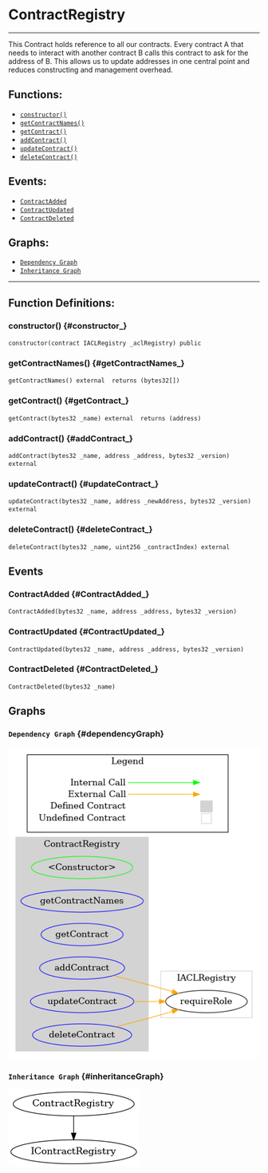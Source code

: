 # ContractRegistry
***
This Contract holds reference to all our contracts. Every contract A that needs to interact with another contract B calls this contract
to ask for the address of B.
This allows us to update addresses in one central point and reduces constructing and management overhead.
## Functions:
- [`constructor()`](#constructor_)
- [`getContractNames()`](#getContractNames_)
- [`getContract()`](#getContract_)
- [`addContract()`](#addContract_)
- [`updateContract()`](#updateContract_)
- [`deleteContract()`](#deleteContract_)
## Events:
- [`ContractAdded`](#ContractAdded_)
- [`ContractUpdated`](#ContractUpdated_)
- [`ContractDeleted`](#ContractDeleted_)
## Graphs:
- [`Dependency Graph`](#dependencyGraph)
- [`Inheritance Graph`](#inheritanceGraph)
***
## Function Definitions:
### <a name="constructor_"></a> constructor() {#constructor_}
```
constructor(contract IACLRegistry _aclRegistry) public 
```
### <a name="getContractNames_"></a> getContractNames() {#getContractNames_}
```
getContractNames() external  returns (bytes32[])
```
### <a name="getContract_"></a> getContract() {#getContract_}
```
getContract(bytes32 _name) external  returns (address)
```
### <a name="addContract_"></a> addContract() {#addContract_}
```
addContract(bytes32 _name, address _address, bytes32 _version) external 
```
### <a name="updateContract_"></a> updateContract() {#updateContract_}
```
updateContract(bytes32 _name, address _newAddress, bytes32 _version) external 
```
### <a name="deleteContract_"></a> deleteContract() {#deleteContract_}
```
deleteContract(bytes32 _name, uint256 _contractIndex) external 
```
## Events
### <a name="ContractAdded_"></a> ContractAdded {#ContractAdded_}
```
ContractAdded(bytes32 _name, address _address, bytes32 _version)
```
### <a name="ContractUpdated_"></a> ContractUpdated {#ContractUpdated_}
```
ContractUpdated(bytes32 _name, address _address, bytes32 _version)
```
### <a name="ContractDeleted_"></a> ContractDeleted {#ContractDeleted_}
```
ContractDeleted(bytes32 _name)
```
## Graphs
### <a name="dependencyGraph"></a> `Dependency Graph` {#dependencyGraph}
![Dependency Graph](/docs/images/ContractRegistry_dependency_graph.png)
### <a name="inheritanceGraph"></a> `Inheritance Graph` {#inheritanceGraph}
![Inheritance Graph](/docs/images/ContractRegistry_inheritance_graph.png)
